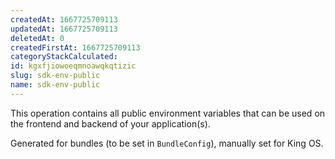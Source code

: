 ```yaml
---
createdAt: 1667725709113
updatedAt: 1667725709113
deletedAt: 0
createdFirstAt: 1667725709113
categoryStackCalculated: 
id: kgxfjiowoeqmnoawqkqtizic
slug: sdk-env-public
name: sdk-env-public
---
```


This operation contains all public environment variables that can be used on the frontend and backend of your application(s).

Generated for bundles (to be set in `BundleConfig`), manually set for King OS.
